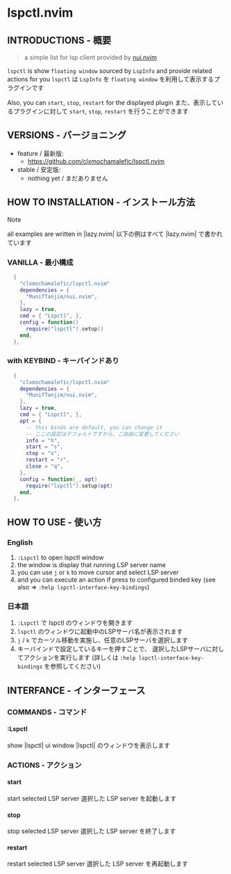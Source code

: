 # lspctl.nvim

## INTRODUCTIONS - 概要

> a simple list for lsp client provided by [nui.nvim](https://github.com/MunifTanjim/nui.nvim)

`lspctl` is show `floating window` sourced by `LspInfo` and provide related actions for
you
`lspctl` は `LspInfo` を `floating window` を利用して表示するプラグインです

Also, you can `start`, `stop`, `restart` for the displayed plugin
また、表示しているプラグインに対して `start`, `stop`, `restart` を行うことができます

## VERSIONS - バージョニング

- feature / 最新版:
  - https://github.com/clxmochamalefic/lspctl.nvim
- stable / 安定版:
  - nothing yet / まだありません

## HOW TO INSTALLATION - インストール方法

> [!NOTE]
> all examples are written in |lazy.nvim|
> 以下の例はすべて |lazy.nvim| で書かれています

### VANILLA - 最小構成

```lua
  {
    "clxmochamalefic/lspctl.nvim"
    dependencies = {
      "MunifTanjim/nui.nvim",
    },
    lazy = true,
    cmd = { "Lspctl", },
    config = function()
      require("lspctl").setup()
    end,
  },
```

### with KEYBIND - キーバインドあり

```lua
  {
    "clxmochamalefic/lspctl.nvim"
    dependencies = {
      "MunifTanjim/nui.nvim",
    },
    lazy = true,
    cmd = { "Lspctl", },
    opt = {
      -- this binds are default, you can change it
      -- ここの設定はデフォルトですから、ご自由に変更してください
      info = "h",
      start = "s",
      stop = "x",
      restart = "r",
      close = "q",
    },
    config = function(_, opt)
      require("lspctl").setup(opt)
    end,
  },
```

## HOW TO USE - 使い方

### English

1. `:Lspctl` to open lspctl window
2. the window is display that running LSP server name
3. you can use `j` or `k` to move cursor and select LSP server
4. and you can execute an action if press to configured binded key
   (see also => `:help lspctl-interface-key-bindings`)

### 日本語

1. `:Lspctl` で lspctl のウィンドウを開きます
2. `lspctl` のウィンドウに起動中のLSPサーバ名が表示されます
3. `j` / `k` でカーソル移動を実施し、任意のLSPサーバを選択します
4. キーバインドで設定しているキーを押すことで、
   選択したLSPサーバに対してアクションを実行します
   (詳しくは `:help lspctl-interface-key-bindings` を参照してください)

## INTERFANCE - インターフェース

### COMMANDS - コマンド

#### :Lspctl

show |lspctl| ui window
|lspctl| のウィンドウを表示します

### ACTIONS - アクション

#### start

start selected LSP server
選択した LSP server を起動します

#### stop

stop selected LSP server
選択した LSP server を終了します

#### restart

restart selected LSP server
選択した LSP server を再起動します

